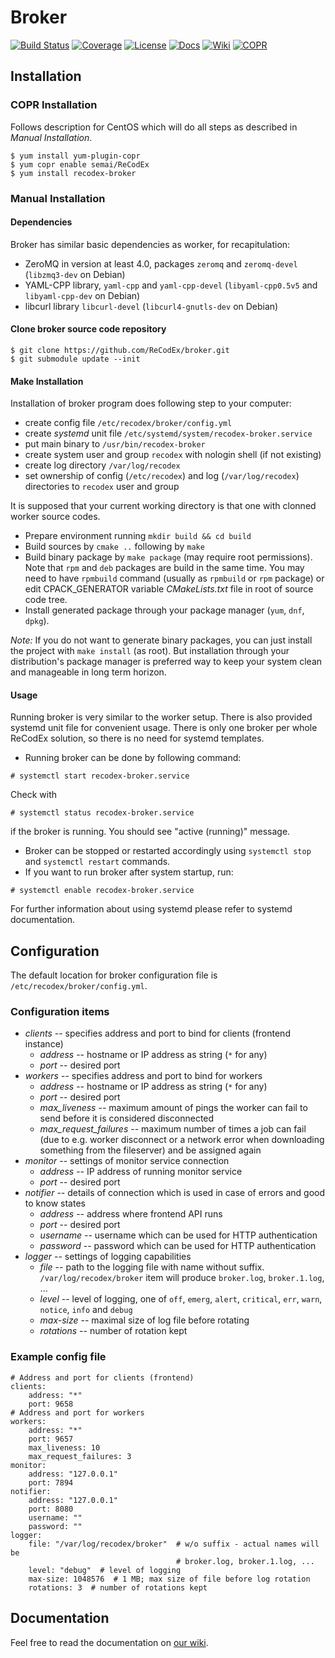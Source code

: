 # Broker
[![Build Status](https://travis-ci.org/ReCodEx/broker.svg?branch=master)](https://travis-ci.org/ReCodEx/broker)
[![Coverage](https://img.shields.io/coveralls/ReCodEx/broker.svg)](https://coveralls.io/github/ReCodEx/broker)
[![License](http://img.shields.io/:license-mit-blue.svg)](http://badges.mit-license.org)
[![Docs](https://img.shields.io/badge/docs-latest-brightgreen.svg)](http://recodex.github.io/broker/)
[![Wiki](https://img.shields.io/badge/docs-wiki-orange.svg)](https://github.com/ReCodEx/wiki/wiki)
[![COPR](https://copr.fedorainfracloud.org/coprs/semai/ReCodEx/package/recodex-broker/status_image/last_build.png)](https://copr.fedorainfracloud.org/coprs/semai/ReCodEx/)

## Installation

### COPR Installation

Follows description for CentOS which will do all steps as described in _Manual Installation_.

```
$ yum install yum-plugin-copr
$ yum copr enable semai/ReCodEx
$ yum install recodex-broker
```

### Manual Installation

#### Dependencies

Broker has similar basic dependencies as worker, for recapitulation:

- ZeroMQ in version at least 4.0, packages `zeromq` and `zeromq-devel`
  (`libzmq3-dev` on Debian)
- YAML-CPP library, `yaml-cpp` and `yaml-cpp-devel` (`libyaml-cpp0.5v5` and
  `libyaml-cpp-dev` on Debian)
- libcurl library `libcurl-devel` (`libcurl4-gnutls-dev` on Debian)

#### Clone broker source code repository

```
$ git clone https://github.com/ReCodEx/broker.git
$ git submodule update --init
```

#### Make Installation

Installation of broker program does following step to your computer:

- create config file `/etc/recodex/broker/config.yml`
- create _systemd_ unit file `/etc/systemd/system/recodex-broker.service`
- put main binary to `/usr/bin/recodex-broker`
- create system user and group `recodex` with nologin shell (if not existing)
- create log directory `/var/log/recodex`
- set ownership of config (`/etc/recodex`) and log (`/var/log/recodex`)
  directories to `recodex` user and group

It is supposed that your current working directory is that one with clonned
worker source codes.

- Prepare environment running `mkdir build && cd build`
- Build sources by `cmake ..` following by `make`
- Build binary package by `make package` (may require root permissions).  Note
  that `rpm` and `deb` packages are build in the same time. You may need to have
  `rpmbuild` command (usually as `rpmbuild` or `rpm` package) or edit
  CPACK_GENERATOR variable _CMakeLists.txt_ file in root of source code tree.
- Install generated package through your package manager (`yum`, `dnf`, `dpkg`).

_Note:_ If you do not want to generate binary packages, you can just install the
project with `make install` (as root). But installation through your
distribution's package manager is preferred way to keep your system clean and
manageable in long term horizon.

#### Usage

Running broker is very similar to the worker setup. There is also provided
systemd unit file for convenient usage. There is only one broker per whole
ReCodEx solution, so there is no need for systemd templates.

- Running broker can be done by following command:
```
# systemctl start recodex-broker.service
```
Check with
```
# systemctl status recodex-broker.service
```
if the broker is running. You should see "active (running)" message.

- Broker can be stopped or restarted accordingly using `systemctl stop` and
  `systemctl restart` commands.
- If you want to run broker after system startup, run:
```
# systemctl enable recodex-broker.service
```

For further information about using systemd please refer to systemd
documentation.

## Configuration


The default location for broker configuration file is
`/etc/recodex/broker/config.yml`.

### Configuration items

- _clients_ -- specifies address and port to bind for clients (frontend
  instance)
	- _address_ -- hostname or IP address as string (`*` for any)
	- _port_ -- desired port
- _workers_ -- specifies address and port to bind for workers
	- _address_ -- hostname or IP address as string (`*` for any)
	- _port_ -- desired port
	- _max_liveness_ -- maximum amount of pings the worker can fail to send
	  before it is considered disconnected
	- _max_request_failures_ -- maximum number of times a job can fail (due to
	  e.g. worker disconnect or a network error when downloading something from
	  the fileserver) and be assigned again 
- _monitor_ -- settings of monitor service connection
	- _address_ -- IP address of running monitor service
	- _port_ -- desired port
- _notifier_ -- details of connection which is used in case of errors and good
  to know states
	- _address_ -- address where frontend API runs
	- _port_ -- desired port
	- _username_ -- username which can be used for HTTP authentication
	- _password_ -- password which can be used for HTTP authentication
- _logger_ -- settings of logging capabilities
	- _file_ -- path to the logging file with name without suffix.
	  `/var/log/recodex/broker` item will produce `broker.log`, `broker.1.log`,
	  ...
	- _level_ -- level of logging, one of `off`, `emerg`, `alert`, `critical`,
	  `err`, `warn`, `notice`, `info` and `debug`
	- _max-size_ -- maximal size of log file before rotating
	- _rotations_ -- number of rotation kept

### Example config file

```{.yml}
# Address and port for clients (frontend)
clients:
    address: "*"
    port: 9658
# Address and port for workers
workers:
    address: "*"
    port: 9657
    max_liveness: 10
    max_request_failures: 3
monitor:
    address: "127.0.0.1"
    port: 7894
notifier:
    address: "127.0.0.1"
    port: 8080
    username: ""
    password: ""
logger:
    file: "/var/log/recodex/broker"  # w/o suffix - actual names will be
	                                 # broker.log, broker.1.log, ...
    level: "debug"  # level of logging
    max-size: 1048576  # 1 MB; max size of file before log rotation
    rotations: 3  # number of rotations kept
```

## Documentation

Feel free to read the documentation on [our wiki](https://github.com/ReCodEx/wiki/wiki/Broker).

